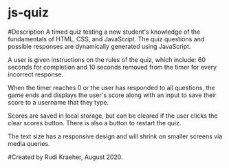 # js-quiz

#Description
A timed quiz testing a new student's knowledge of the fundamentals of HTML, CSS, and JavaScript. The quiz questions and possible responses are dynamically generated 
using JavaScript. 

A user is given instructions on the rules of the quiz, which include: 60 seconds for completion and 10 seconds removed from the timer
for every incorrect response. 

When the timer reaches 0 or the user has responded to all questions, the game ends and displays the user's score along with an input to save their score
to a username that they type.

Scores are saved in local storage, but can be cleared if the user clicks the clear scores button. There is also a button to restart the quiz. 

The text size has a responsive design and will shrink on smaller screens via media queries. 

#Created by 
Rudi Kraeher, August 2020. 